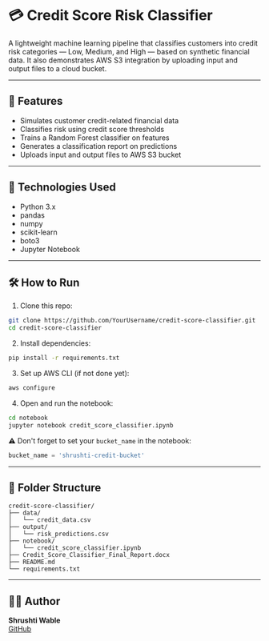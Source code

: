 # 💳 Credit Score Risk Classifier

A lightweight machine learning pipeline that classifies customers into credit risk categories — Low, Medium, and High — based on synthetic financial data. It also demonstrates AWS S3 integration by uploading input and output files to a cloud bucket.

---

## 🚀 Features

- Simulates customer credit-related financial data
- Classifies risk using credit score thresholds
- Trains a Random Forest classifier on features
- Generates a classification report on predictions
- Uploads input and output files to AWS S3 bucket

---

## 🧰 Technologies Used

- Python 3.x
- pandas
- numpy
- scikit-learn
- boto3
- Jupyter Notebook

---

## 🛠️ How to Run

1. Clone this repo:
```bash
git clone https://github.com/YourUsername/credit-score-classifier.git
cd credit-score-classifier
```

2. Install dependencies:
```bash
pip install -r requirements.txt
```

3. Set up AWS CLI (if not done yet):
```bash
aws configure
```

4. Open and run the notebook:
```bash
cd notebook
jupyter notebook credit_score_classifier.ipynb
```

⚠️ Don't forget to set your `bucket_name` in the notebook:
```python
bucket_name = 'shrushti-credit-bucket'
```

---

## 📂 Folder Structure

```
credit-score-classifier/
├── data/
│   └── credit_data.csv
├── output/
│   └── risk_predictions.csv
├── notebook/
│   └── credit_score_classifier.ipynb
├── Credit_Score_Classifier_Final_Report.docx
├── README.md
└── requirements.txt
```

---

## 👩‍💻 Author

**Shrushti Wable**  
[GitHub](https://github.com/ShrushtiCodes)
